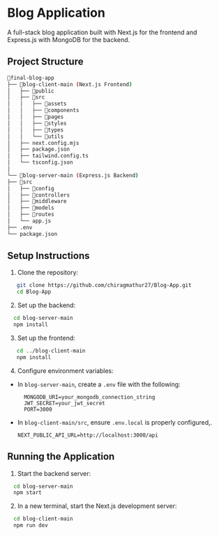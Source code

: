 # Blog Application

A full-stack blog application built with Next.js for the frontend and Express.js with MongoDB for the backend.

## Project Structure

```bash 
📁final-blog-app
├── 📁blog-client-main (Next.js Frontend)
│   ├── 📁public
│   ├── 📁src
│   │   ├── 📁assets
│   │   ├── 📁components
│   │   ├── 📁pages
│   │   ├── 📁styles
│   │   ├── 📁types
│   │   └── 📁utils
│   ├── next.config.mjs
│   ├── package.json
│   ├── tailwind.config.ts
│   └── tsconfig.json
│
└── 📁blog-server-main (Express.js Backend)
├── 📁src
│   ├── 📁config
│   ├── 📁controllers
│   ├── 📁middleware
│   ├── 📁models
│   ├── 📁routes
│   └── app.js
├── .env
└── package.json
```

## Setup Instructions

1. Clone the repository:

```bash
   git clone https://github.com/chiragmathur27/Blog-App.git
   cd Blog-App
```

2. Set up the backend:
```bash 
  cd blog-server-main
  npm install
```
3. Set up the frontend:
```bash
   cd ../blog-client-main
   npm install
```
4. Configure environment variables:
- In `blog-server-main`, create a `.env` file with the following:

  ```
    MONGODB_URI=your_mongodb_connection_string
    JWT_SECRET=your_jwt_secret
    PORT=3000
  ```
- In `blog-client-main/src`, ensure `.env.local` is properly configured,.
  ```
  NEXT_PUBLIC_API_URL=http://localhost:3000/api
  ```



## Running the Application

1. Start the backend server:
``` bash
  cd blog-server-main
  npm start
```

2. In a new terminal, start the Next.js development server:
```bash
  cd blog-client-main
  npm run dev
```
